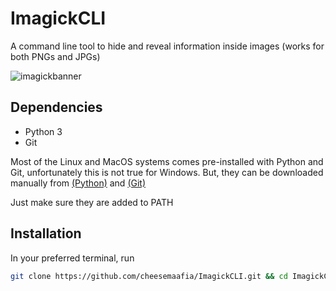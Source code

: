 # ImagickCLI
A command line tool to hide and reveal information inside images (works for both PNGs and JPGs)

![imagickbanner](https://user-images.githubusercontent.com/94278611/153707772-3f6e8861-843a-4ea6-831a-ea93f952adc6.png)

## Dependencies

- Python 3
- Git 

Most of the Linux and MacOS systems comes pre-installed with Python and Git, unfortunately this is not true for Windows. But, they can be downloaded manually from [(Python)](https://www.python.org/downloads/) and [(Git)](https://git-scm.com/downloads)

Just make sure they are added to PATH

## Installation 

In your preferred terminal, run
```sh
git clone https://github.com/cheesemaafia/ImagickCLI.git && cd ImagickCLI
```
